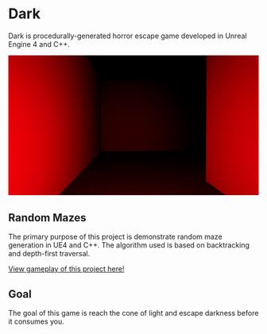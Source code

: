 # Dark
Dark is procedurally-generated horror escape game developed in Unreal Engine 4 and C++.

![Dark](media/dark.jpg)

## Random Mazes
The primary purpose of this project is demonstrate random maze generation in UE4 and C++. The algorithm used is based on backtracking and depth-first traversal.

[View gameplay of this project here!](https://www.youtube.com/watch?v=meTny5veeqU)

## Goal
The goal of this game is reach the cone of light and escape darkness before it consumes you.
